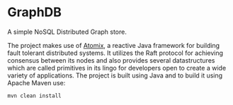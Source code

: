 # GraphDB

A simple NoSQL Distributed Graph store. 

The project makes use of [Atomix](https://atomix.io/), a reactive Java framework for building fault tolerant distributed systems. It utilizes the Raft protocol for achieving consensus between its nodes and also provides several datastructures which are called primitives in its lingo for developers open to create a wide variety of applications.
The project is built using Java and to build it using Apache Maven use:
```
mvn clean install
```

